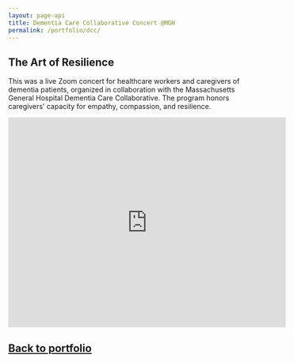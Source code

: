 ```yaml
---
layout: page-api
title: Dementia Care Collaborative Concert @MGH
permalink: /portfolio/dcc/
---
```


## The Art of Resilience

<!-- ![image](/img/dcc-logo.svg){: width="220" }{: style="float: left; margin-right: 1.5em;"}  -->

This was a live Zoom concert for healthcare workers and caregivers of dementia patients, organized in collaboration with the Massachusetts General Hospital Dementia Care Collaborative. The program honors caregivers’ capacity for empathy, compassion, and resilience.

<iframe width="560" height="425" src="https://www.youtube-nocookie.com/embed/jIIe9FrcDJA" title="YouTube video player" frameborder="0" allow="accelerometer; autoplay; clipboard-write; encrypted-media; gyroscope; picture-in-picture; web-share" allowfullscreen></iframe>

## [Back to portfolio](/portfolio/)